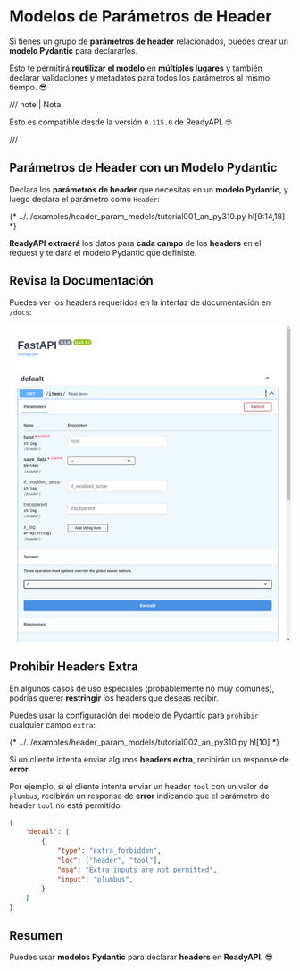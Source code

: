 # Modelos de Parámetros de Header

Si tienes un grupo de **parámetros de header** relacionados, puedes crear un **modelo Pydantic** para declararlos.

Esto te permitirá **reutilizar el modelo** en **múltiples lugares** y también declarar validaciones y metadatos para todos los parámetros al mismo tiempo. 😎

/// note | Nota

Esto es compatible desde la versión `0.115.0` de ReadyAPI. 🤓

///

## Parámetros de Header con un Modelo Pydantic

Declara los **parámetros de header** que necesitas en un **modelo Pydantic**, y luego declara el parámetro como `Header`:

{* ../../examples/header_param_models/tutorial001_an_py310.py hl[9:14,18] *}

**ReadyAPI** **extraerá** los datos para **cada campo** de los **headers** en el request y te dará el modelo Pydantic que definiste.

## Revisa la Documentación

Puedes ver los headers requeridos en la interfaz de documentación en `/docs`:

<div class="screenshot">
<img src="/img/tutorial/header-param-models/image01.png">
</div>

## Prohibir Headers Extra

En algunos casos de uso especiales (probablemente no muy comunes), podrías querer **restringir** los headers que deseas recibir.

Puedes usar la configuración del modelo de Pydantic para `prohibir` cualquier campo `extra`:

{* ../../examples/header_param_models/tutorial002_an_py310.py hl[10] *}

Si un cliente intenta enviar algunos **headers extra**, recibirán un response de **error**.

Por ejemplo, si el cliente intenta enviar un header `tool` con un valor de `plumbus`, recibirán un response de **error** indicando que el parámetro de header `tool` no está permitido:

```json
{
    "detail": [
        {
            "type": "extra_forbidden",
            "loc": ["header", "tool"],
            "msg": "Extra inputs are not permitted",
            "input": "plumbus",
        }
    ]
}
```

## Resumen

Puedes usar **modelos Pydantic** para declarar **headers** en **ReadyAPI**. 😎
